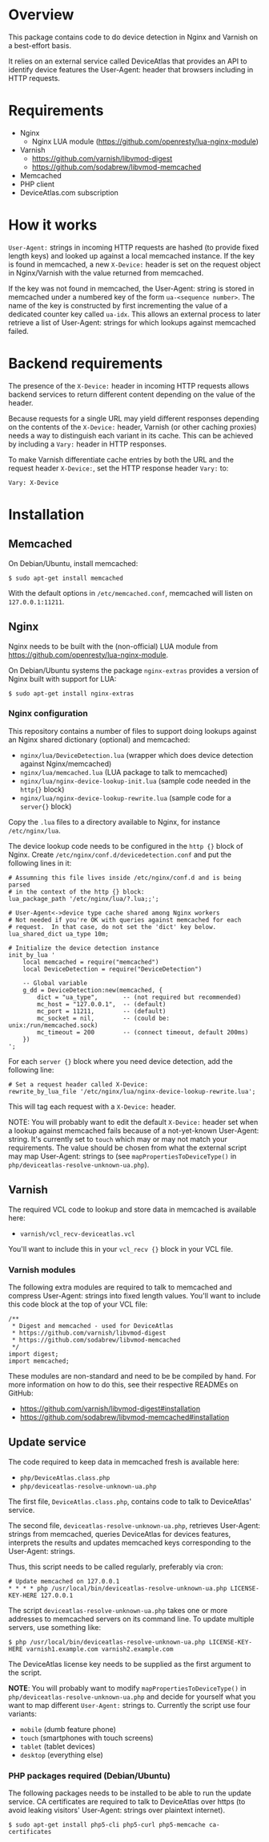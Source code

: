 # Overview

This package contains code to do device detection in Nginx and Varnish on a best-effort basis.

It relies on an external service called DeviceAtlas that provides an API to identify device features the User-Agent: header that browsers including in HTTP requests.


# Requirements

* Nginx
    + Nginx LUA module (https://github.com/openresty/lua-nginx-module)
* Varnish
    + https://github.com/varnish/libvmod-digest
    + https://github.com/sodabrew/libvmod-memcached
* Memcached
* PHP client
* DeviceAtlas.com subscription


# How it works

`User-Agent:` strings in incoming HTTP requests are hashed (to provide fixed length keys) and looked up against a local memcached instance.  If the key is found in memcached, a new `X-Device:` header is set on the request object in Nginx/Varnish with the value returned from memcached.

If the key was not found in memcached, the User-Agent: string is stored in memcached under a numbered key of the form `ua-<sequence number>`.  The name of the key is constructed by first incrementing the value of a dedicated counter key called `ua-idx`.  This allows an external process to later retrieve a list of User-Agent: strings for which lookups against memcached failed.


# Backend requirements

The presence of the `X-Device:` header in incoming HTTP requests allows backend services to return different content depending on the value of the header.

Because requests for a single URL may yield different responses depending on the contents of the `X-Device:` header, Varnish (or other caching proxies) needs a way to distinguish each variant in its cache.  This can be achieved by including a `Vary:` header in HTTP responses.

To make Varnish differentiate cache entries by both the URL and the request header `X-Device:`, set the HTTP response header `Vary:` to:

    Vary: X-Device


# Installation

## Memcached

On Debian/Ubuntu, install memcached:

    $ sudo apt-get install memcached

With the default options in `/etc/memcached.conf`, memcached will listen on `127.0.0.1:11211`.


## Nginx

Nginx needs to be built with the (non-official) LUA module from https://github.com/openresty/lua-nginx-module.

On Debian/Ubuntu systems the package `nginx-extras` provides a version of Nginx built with support for LUA:

    $ sudo apt-get install nginx-extras


### Nginx configuration

This repository contains a number of files to support doing lookups against an Nginx shared dictionary (optional) and memcached:

* `nginx/lua/DeviceDetection.lua` (wrapper which does device detection against Nginx/memcached)
* `nginx/lua/memcached.lua`  (LUA package to talk to memcached)
* `nginx/lua/nginx-device-lookup-init.lua` (sample code needed in the `http{}` block)
* `nginx/lua/nginx-device-lookup-rewrite.lua` (sample code for a `server{}` block)

Copy the `.lua` files to a directory available to Nginx, for instance `/etc/nginx/lua`.

The device lookup code needs to be configured in the `http {}` block of Nginx.  Create  `/etc/nginx/conf.d/devicedetection.conf` and put the following lines in it:

    # Assumning this file lives inside /etc/nginx/conf.d and is being parsed
    # in the context of the http {} block:
    lua_package_path '/etc/nginx/lua/?.lua;;';
    
    # User-Agent<->device type cache shared among Nginx workers
    # Not needed if you're OK with queries against memcached for each
    # request.  In that case, do not set the 'dict' key below.
    lua_shared_dict ua_type 10m;
    
    # Initialize the device detection instance
    init_by_lua '
    	local memcached = require("memcached")
    	local DeviceDetection = require("DeviceDetection")
    
    	-- Global variable
    	g_dd = DeviceDetection:new(memcached, {
    		dict = "ua_type",       -- (not required but recommended)
    		mc_host = "127.0.0.1",  -- (default)
    		mc_port = 11211,        -- (default)
    		mc_socket = nil,        -- (could be: unix:/run/memcached.sock)
    		mc_timeout = 200        -- (connect timeout, default 200ms)
    	})
    ';

For each `server {}` block where you need device detection, add the following line:

    # Set a request header called X-Device:
    rewrite_by_lua_file '/etc/nginx/lua/nginx-device-lookup-rewrite.lua';

This will tag each request with a `X-Device:` header.

NOTE: You will probably want to edit the default `X-Device:` header set when a lookup against memcached fails because of a not-yet-known User-Agent: string.  It's currently set to `touch` which may or may not match your requirements.  The value should be chosen from what the external script may map User-Agent: strings to (see `mapPropertiesToDeviceType()` in `php/deviceatlas-resolve-unknown-ua.php`).


## Varnish

The required VCL code to lookup and store data in memcached is available here:

* `varnish/vcl_recv-deviceatlas.vcl`

You'll want to include this in your `vcl_recv {}` block in your VCL file.


### Varnish modules

The following extra modules are required to talk to memcached and compress User-Agent: strings into fixed length values.  You'll want to include this code block at the top of your VCL file:

    /**
     * Digest and memcached - used for DeviceAtlas
     * https://github.com/varnish/libvmod-digest
     * https://github.com/sodabrew/libvmod-memcached
     */
    import digest;
    import memcached;

These modules are non-standard and need to be be compiled by hand.  For more information on how to do this, see their respective READMEs on GitHub:

* https://github.com/varnish/libvmod-digest#installation
* https://github.com/sodabrew/libvmod-memcached#installation


## Update service

The code required to keep data in memcached fresh is available here:

* `php/DeviceAtlas.class.php`
* `php/deviceatlas-resolve-unknown-ua.php`

The first file, `DeviceAtlas.class.php`, contains code to talk to DeviceAtlas' service.

The second file, `deviceatlas-resolve-unknown-ua.php`, retrieves User-Agent: strings from memcached, queries DeviceAtlas for devices features, interprets the results and updates memcached keys corresponding to the User-Agent: strings.

Thus, this script needs to be called regularly, preferably via cron:

    # Update memcached on 127.0.0.1
    * * * * php /usr/local/bin/deviceatlas-resolve-unknown-ua.php LICENSE-KEY-HERE 127.0.0.1

The script `deviceatlas-resolve-unknown-ua.php` takes one or more addresses to memcached servers on its command line.  To update multiple servers, use something like:

    $ php /usr/local/bin/deviceatlas-resolve-unknown-ua.php LICENSE-KEY-HERE varnish1.example.com varnish2.example.com

The DeviceAtlas license key needs to be supplied as the first argument to the script.

**NOTE**: You will probably want to modify `mapPropertiesToDeviceType()` in `php/deviceatlas-resolve-unknown-ua.php` and decide for yourself what you want to map different `User-Agent:` strings to.  Currently the script use four variants:

* `mobile` (dumb feature phone)
* `touch` (smartphones with touch screens)
* `tablet` (tablet devices)
* `desktop` (everything else)


### PHP packages required (Debian/Ubuntu)

The following packages needs to be installed to be able to run the update service.  CA certificates are required to talk to DeviceAtlas over https (to avoid leaking visitors' User-Agent: strings over plaintext internet).

    $ sudo apt-get install php5-cli php5-curl php5-memcache ca-certificates

